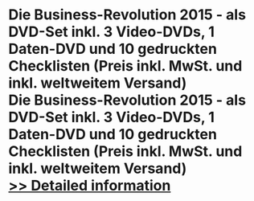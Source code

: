 # Die Business-Revolution 2015 - als DVD-Set inkl. 3 Video-DVDs, 1 Daten-DVD und 10 gedruckten Checklisten (Preis inkl. MwSt. und inkl. weltweitem Versand)<br />Die Business-Revolution 2015 - als DVD-Set inkl. 3 Video-DVDs, 1 Daten-DVD und 10 gedruckten Checklisten (Preis inkl. MwSt. und inkl. weltweitem Versand)<br />[>> Detailed information](https://secure.element5.com/esales/product.html?productid=300486615&affiliateid=200057808)